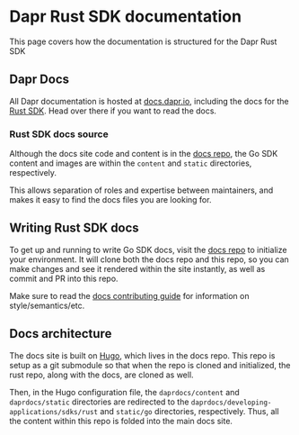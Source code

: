 # Dapr Rust SDK documentation

This page covers how the documentation is structured for the Dapr Rust SDK

## Dapr Docs

All Dapr documentation is hosted at [docs.dapr.io](https://docs.dapr.io), including the docs for the [Rust SDK](https://docs.dapr.io/developing-applications/sdks/rust/). Head over there if you want to read the docs.

### Rust SDK docs source 

Although the docs site code and content is in the [docs repo](https://github.com/dapr/docs), the Go SDK content and images are within the `content` and `static` directories, respectively. 

This allows separation of roles and expertise between maintainers, and makes it easy to find the docs files you are looking for.

## Writing Rust SDK docs

To get up and running to write Go SDK docs, visit the [docs repo](https://github.com/dapr/docs) to initialize your environment. It will clone both the docs repo and this repo, so you can make changes and see it rendered within the site instantly, as well as commit and PR into this repo.

Make sure to read the [docs contributing guide](https://docs.dapr.io/contributing/contributing-docs/) for information on style/semantics/etc.

## Docs architecture

The docs site is built on [Hugo](https://gohugo.io), which lives in the docs repo. This repo is setup as a git submodule so that when the repo is cloned and initialized, the rust repo, along with the docs, are cloned as well.

Then, in the Hugo configuration file, the `daprdocs/content` and `daprdocs/static` directories are redirected to the `daprdocs/developing-applications/sdks/rust` and `static/go` directories, respectively. Thus, all the content within this repo is folded into the main docs site.
